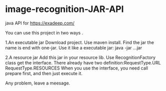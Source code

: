# image-recognition-JAR-API
java API for https://exadeep.com/

You can use this project in two ways .

1.An executable jar 
Download project.
Use maven install.
Find the jar the name is end with one-jar.
Use it like a executable jar: java -jar ...jar



2.A resource jar
Add this jar in your resource lib.
Use RecognitionFactory class get the interface.
There already have two definition:RequestType.URL  RequestType.RESOURCES
When you use the interface, you need call prepare first, and then just execute it.


Any problem, leave a meesage. 

